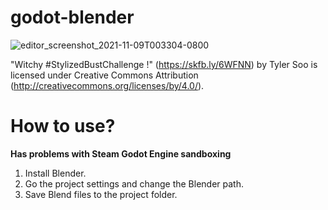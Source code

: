 # godot-blender

![editor_screenshot_2021-11-09T003304-0800](https://user-images.githubusercontent.com/32321/140889714-c836535b-842e-447a-aeeb-72f819939b1f.png)


"Witchy #StylizedBustChallenge !" (https://skfb.ly/6WFNN) by Tyler Soo is licensed under Creative Commons Attribution (http://creativecommons.org/licenses/by/4.0/).

# How to use?

**Has problems with Steam Godot Engine sandboxing**

1. Install Blender.
1. Go the project settings and change the Blender path.
1. Save Blend files to the project folder.
